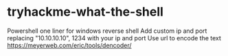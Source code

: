 # tryhackme-what-the-shell
Powershell one liner for windows reverse shell
Add custom ip and port replacing "10.10.10.10", 1234 with your ip and port
Use url to encode the text https://meyerweb.com/eric/tools/dencoder/
